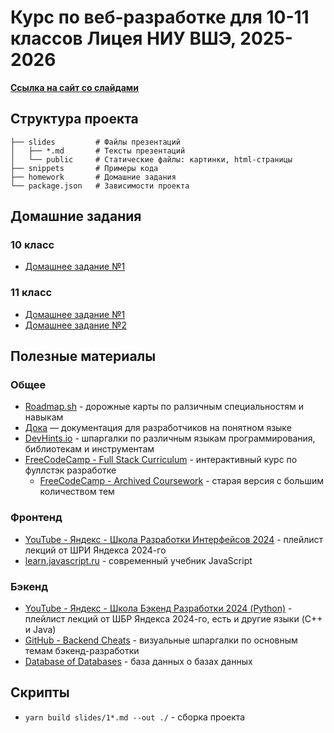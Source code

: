 # Курс по веб-разработке для 10-11 классов Лицея НИУ ВШЭ, 2025-2026

**[Ссылка на сайт со слайдами](https://floydanthebeast.github.io/hse-lyceum-web-2025)**

## Структура проекта

```
├── slides         # Файлы презентаций
│   ├── *.md       # Тексты презентаций
│   └── public     # Статические файлы: картинки, html-страницы
├── snippets       # Примеры кода
├── homework       # Домашние задания
└── package.json   # Зависимости проекта
```

## Домашние задания
### 10 класс
- [Домашнее задание №1](./homework/hw-10-1.md)

### 11 класс
- [Домашнее задание №1](./homework/hw-11-1.md)
- [Домашнее задание №2](./homework/hw-11-2.md)

## Полезные материалы

### Общее

- [Roadmap.sh](https://roadmap.sh/) - дорожные карты по ралзичным специальностям и навыкам
- [Дока](https://doka.guide/) — документация для разработчиков на понятном языке
- [DevHints.io](https://devhints.io/) - шпаргалки по различным языкам программирования, библиотекам и инструментам
- [FreeCodeCamp - Full Stack Curriculum](https://www.freecodecamp.org/learn/full-stack-developer/) - интерактивный курс по фуллстэк разработке
  - [FreeCodeCamp - Archived Coursework](https://www.freecodecamp.org/learn/archive) - старая версия с большим количеством тем

### Фронтенд

- [YouTube - Яндекс - Школа Разработки Интерфейсов 2024](https://youtube.com/playlist?list=PLXtiZNKIobF6U1V0yV248MT8ubBMg8iH2&si=sy0UzxvcIFq7T4zA) - плейлист лекций от ШРИ Яндекса 2024-го
- [learn.javascript.ru](https://learn.javascript.ru) - современный учебник JavaScript

### Бэкенд

- [YouTube - Яндекс - Школа Бэкенд Разработки 2024 (Python)](https://www.youtube.com/playlist?list=PLXtiZNKIobF6joDRoEgGCqJ-RK02sf91V) - плейлист лекций от ШБР Яндекса 2024-го, есть и другие языки (C++ и Java)
- [GitHub - Backend Cheats](https://github.com/cheatsnake/backend-cheats) - визуальные шпаргалки по основным темам бэкенд-разработки
- [Database of Databases](https://dbdb.io/) - база данных о базах данных

## Скрипты
- `yarn build slides/1*.md --out ./` - сборка проекта
